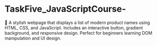 # TaskFive_JavaScriptCourse-
🎨 A stylish webpage that displays a list of modern product names using HTML, CSS, and JavaScript. Includes an interactive button, gradient background, and responsive design. Perfect for beginners learning DOM manipulation and UI design.
